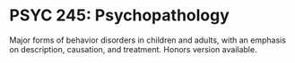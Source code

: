 # PSYC 245: Psychopathology

Major forms of behavior disorders in children and adults, with an emphasis on description, causation, and treatment. Honors version available.